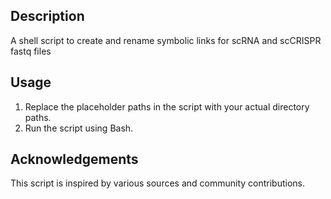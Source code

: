 ## Description
 A shell script to create and rename symbolic links for scRNA and scCRISPR fastq files

## Usage
1. Replace the placeholder paths in the script with your actual directory paths.
2. Run the script using Bash.

## Acknowledgements
This script is inspired by various sources and community contributions.